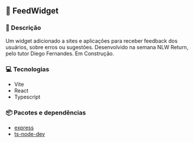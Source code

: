 ## 👋 **FeedWidget**

### 💬 Descrição

Um widget adicionado a sites e aplicações para receber feedback dos usuários, sobre erros ou sugestões. Desenvolvido na semana NLW Return, pelo tutor Diego Fernandes.
Em Construção.

### 💻 Tecnologias

* Vite
* React
* Typescript

### 📦 Pacotes e dependências

* [express](https://expressjs.com/)
* [ts-node-dev](https://www.npmjs.com/package/ts-node-dev)


